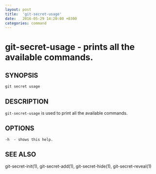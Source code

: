 ```yaml
---
layout: post
title:  'git-secret-usage'
date:   2016-05-29 14:20:00 +0300
categories: command
---
```

git-secret-usage - prints all the available commands.
=====================================================

## SYNOPSIS

    git secret usage


## DESCRIPTION
`git-secret-usage` is used to print all the available commands.


## OPTIONS

    -h  - shows this help.


## SEE ALSO

git-secret-init(1), git-secret-add(1), git-secret-hide(1), git-secret-reveal(1)
